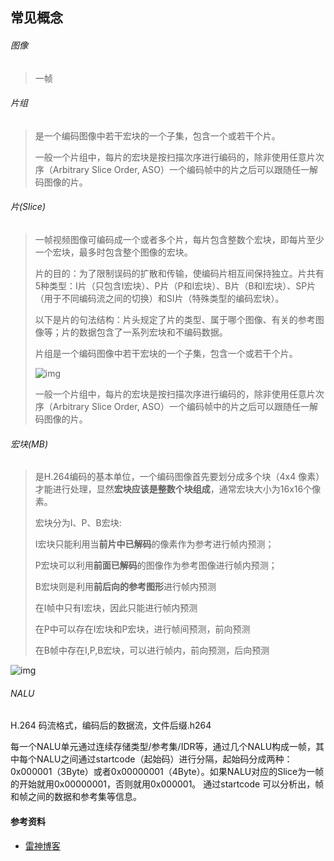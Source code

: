## 常见概念

######	图像

> 一帧

######	片组

> 是一个编码图像中若干宏块的一个子集，包含一个或若干个片。
>
> 一般一个片组中，每片的宏块是按扫描次序进行编码的，除非使用任意片次序（Arbitrary Slice Order, ASO）一个编码帧中的片之后可以跟随任一解码图像的片。

######	片(Slice)

> 一帧视频图像可编码成一个或者多个片，每片包含整数个宏块，即每片至少一个宏块，最多时包含整个图像的宏块。
>
> 片的目的：为了限制误码的扩散和传输，使编码片相互间保持独立。片共有5种类型：I片（只包含I宏块）、P片（P和I宏块）、B片（B和I宏块）、SP片（用于不同编码流之间的切换）和SI片（特殊类型的编码宏块）。
>
> 以下是片的句法结构：片头规定了片的类型、属于哪个图像、有关的参考图像等；片的数据包含了一系列宏块和不编码数据。
>
> 片组是一个编码图像中若干宏块的一个子集，包含一个或若干个片。
>
> ![img](https://p-blog.csdn.net/images/p_blog_csdn_net/wanggp_2007/EntryImages/20091120/slice.png)
>
> 一般一个片组中，每片的宏块是按扫描次序进行编码的，除非使用任意片次序（Arbitrary Slice Order, ASO）一个编码帧中的片之后可以跟随任一解码图像的片。



######	宏块(MB)

> 是H.264编码的基本单位，一个编码图像首先要划分成多个块（4x4 像素）才能进行处理，显然**宏块应该是整数个块组成**，通常宏块大小为16x16个像素。
>
> 宏块分为I、P、B宏块:
>
> I宏块只能利用当**前片中已解码**的像素作为参考进行帧内预测；
>
> P宏块可以利用**前面已解码**的图像作为参考图像进行帧内预测；
>
> B宏块则是利用**前后向的参考图形**进行帧内预测
>
> 在I帧中只有I宏块，因此只能进行帧内预测
>
> 在P中可以存在I宏块和P宏块，进行帧间预测，前向预测
>
> 在B帧中存在I,P,B宏块，可以进行帧内，前向预测，后向预测

![img](https://img-blog.csdn.net/20130920133014546?watermark/2/text/aHR0cDovL2Jsb2cuY3Nkbi5uZXQvbGVpeGlhb2h1YTEwMjA=/font/5a6L5L2T/fontsize/400/fill/I0JBQkFCMA==/dissolve/70/gravity/Center)

######	NALU

H.264 码流格式，编码后的数据流，文件后缀.h264

每一个NALU单元通过连续存储类型/参考集/IDR等，通过几个NALU构成一帧，其中每个NALU之间通过startcode（起始码）进行分隔，起始码分成两种：0x000001（3Byte）或者0x00000001（4Byte）。如果NALU对应的Slice为一帧的开始就用0x00000001，否则就用0x000001。 通过startcode 可以分析出，帧和帧之间的数据和参考集等信息。





####	参考资料

- [雷神博客](https://blog.csdn.net/leixiaohua1020/article/details/50534369)